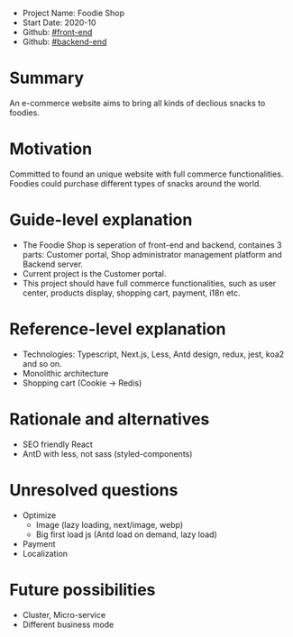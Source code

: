 - Project Name: Foodie Shop
- Start Date: 2020-10
- Github: [#front-end](https://github.com/yangfanfinland/next-mall)
- Github: [#backend-end](https://github.com/yangfanfinland/mall-backend)

# Summary
An e-commerce website aims to bring all kinds of declious snacks to foodies.

# Motivation
Committed to found an unique website with full commerce functionalities. Foodies could purchase different types of snacks around the world.

# Guide-level explanation
- The Foodie Shop is seperation of front-end and backend, containes 3 parts: Customer portal, Shop administrator management platform and Backend server.
- Current project is the Customer portal. 
- This project should have full commerce functionalities, such as user center, products display, shopping cart, payment, i18n etc.

# Reference-level explanation
- Technologies: Typescript, Next.js, Less, Antd design, redux, jest, koa2 and so on.
- Monolithic architecture
- Shopping cart (Cookie -> Redis)

# Rationale and alternatives
- SEO friendly React
- AntD with less, not sass (styled-components)

# Unresolved questions
- Optimize
    - Image (lazy loading, next/image, webp)
    - Big first load js (Antd load on demand, lazy load)
- Payment
- Localization

# Future possibilities
- Cluster, Micro-service
- Different business mode